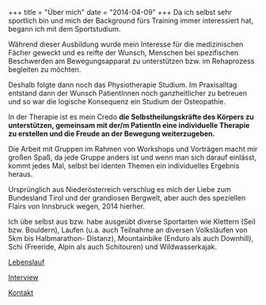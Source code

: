 +++
title = "Über mich"
date = "2014-04-09"
+++
Da ich selbst sehr sportlich bin und mich der Background fürs Training immer interessiert hat, begann ich mit dem Sportstudium.

Während dieser Ausbildung wurde mein Interesse für die medizinischen Fächer geweckt und es reifte der Wunsch, Menschen  bei spezifischen Beschwerden am Bewegungsapparat zu unterstützen bzw. im Rehaprozess begleiten zu möchten.

Deshalb folgte dann noch das Physiotherapie Studium. 
Im Praxisalltag entstand dann der Wunsch PatientInnen noch ganzheitlicher zu betreuen und so war die logische Konsequenz ein Studium der Osteopathie.

In der Therapie ist es mein Credo
 **die Selbstheilungskräfte des Körpers zu unterstützen, gemeinsam mit der/m PatientIn eine individuelle Therapie zu erstellen und die Freude an der Bewegung weiterzugeben.**

Die Arbeit mit Gruppen im Rahmen von Workshops und Vorträgen macht mir großen Spaß, da jede Gruppe anders ist und wenn man sich darauf einlässt, kommt jedes Mal, selbst bei identen Themen ein individuelles Ergebnis heraus.


Ursprünglich aus Niederösterreich verschlug es mich der Liebe zum Bundesland Tirol und der grandiosen Bergwelt, aber auch des speziellen Flairs von Innsbruck wegen, 2014 hierher.

Ich übe selbst aus bzw. habe ausgeübt diverse Sportarten wie Klettern (Seil bzw. Bouldern), Laufen (u.a. auch Teilnahme an diversen Volksläufen von 5km bis Halbmarathon- Distanz), Mountainbike (Enduro als auch Downhill), Schi (Freeride, Alpin als auch Schitouren) und Wildwasserkajak.

[Lebenslauf](/lebenslauf)

[Interview](/interview)

[Kontakt](/about)
